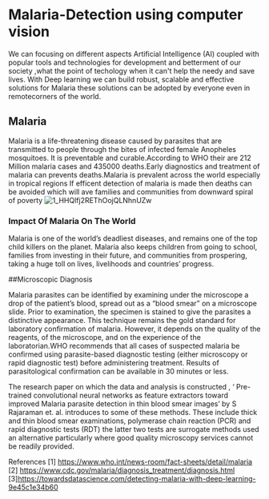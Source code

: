 # Malaria-Detection using computer vision

We can focusing on different aspects Artificial Intelligence (AI) coupled with popular tools and technologies  for development and betterment of our society ,what the point of techology when it can't help the needy and save lives. With Deep learning we can build robust, scalable and effective solutions for Malaria these solutions can be adopted by everyone even in remotecorners of the world.
## Malaria
Malaria is a life-threatening disease caused by parasites that are transmitted to people through the bites of infected female Anopheles mosquitoes. It is preventable and curable.According to WHO their are 212 Million malaria cases and 435000 deaths.Early diagnostics and treatment of malaria can prevents deaths.Malaria is prevalent across the world especially in tropical regions
If efficent detection of malaria is made then deaths can be avoided which will ave families and communities from downward spiral of poverty
![1_HHQlfj2REThOojQLNhnUZw](https://user-images.githubusercontent.com/37455387/58866717-c6ec2980-86d6-11e9-811b-d4e0a9c922c9.png)

### Impact Of Malaria On The World

Malaria is one of the world’s deadliest diseases, and remains one of the top child killers on the planet. Malaria also keeps children from going to school, families from investing in their future, and communities from prospering, taking a huge toll on lives, livelihoods and countries’ progress.

##Microscopic Diagnosis

Malaria parasites can be identified by examining under the microscope a drop of the patient’s blood, spread out as a “blood smear” on a microscope slide. Prior to examination, the specimen is stained to give the parasites a distinctive appearance. This technique remains the gold standard for laboratory confirmation of malaria. However, it depends on the quality of the reagents, of the microscope, and on the experience of the laboratorian.WHO recommends that all cases of suspected malaria be confirmed using parasite-based diagnostic testing (either microscopy or rapid diagnostic test) before administering treatment. Results of parasitological confirmation can be available in 30 minutes or less.

The research  paper on which the data and analysis is constructed , ‘ Pre-trained convolutional neural networks as feature extractors toward improved Malaria parasite detection in thin blood smear images’ by S Rajaraman et. al. introduces to some of these methods. These include thick and thin blood smear examinations, polymerase chain reaction (PCR) and rapid diagnostic tests (RDT) the latter two tests are surrogate methods  used an  alternative particularly where good quality microscopy services cannot be readily provided.






References
[1] https://www.who.int/news-room/fact-sheets/detail/malaria
[2] https://www.cdc.gov/malaria/diagnosis_treatment/diagnosis.html
[3]https://towardsdatascience.com/detecting-malaria-with-deep-learning-9e45c1e34b60 
